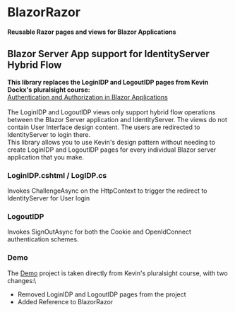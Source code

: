 # BlazorRazor 
**Reusable Razor pages and views for Blazor Applications**

 ## Blazor Server App support for IdentityServer Hybrid Flow
**This library replaces the LoginIDP and LogoutIDP pages from Kevin Dockx's pluralsight course:**\
[Authentication and Authorization in Blazor Applications](https://app.pluralsight.com/library/courses/authentication-authorization-blazor-applications)\
<br/> The LoginIDP and LogoutIDP views only support hybrid flow operations between the Blazor Server application and IdentityServer. The views do not contain User Interface design content. The users are redirected to IdentityServer to login there.\
This library allows you to use Kevin's design pattern without needing to create LoginIDP and LogoutIDP pages for every individual Blazor server application that you make.

 ### LoginIDP.cshtml / LogIDP.cs
Invokes ChallengeAsync on the HttpContext to trigger the redirect to IdentityServer for User login

 ### LogoutIDP
Invokes SignOutAsync for both the Cookie and OpenIdConnect authentication schemes. 

### Demo
The [Demo](https://github.com/Tricklebyte/BlazorRazor/tree/master/demo) project is taken directly from Kevin's pluralsight course, with two changes:\
* Removed LoginIDP and LogoutIDP pages from the project
* Added Reference to BlazorRazor
